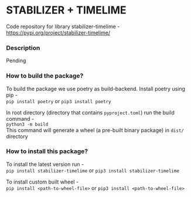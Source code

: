 # STABILIZER + TIMELIME

Code repository for library stabilizer-timelime - https://pypi.org/project/stabilizer-timelime/

### Description

Pending

### How to build the package?

To build the package we use poetry as build-backend. Install poetry using pip - <br>
`pip install poetry` or `pip3 install poetry`

In root directory (directory that contains `pyproject.toml`) run the build command - <br>
`python3 -m build` <br>
This command will generate a wheel (a pre-built binary package) in `dist/` directory <br>


### How to install this package?

To install the latest version run - <br>
`pip install stabilizer-timelime` or `pip3 install stabilizer-timelime`


To install custom built wheel - <br>
`pip install <path-to-wheel-file>` or `pip3 install <path-to-wheel-file>`